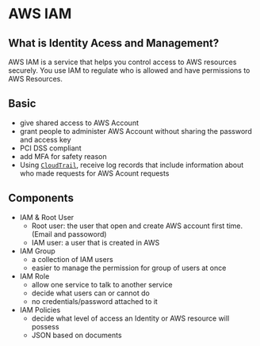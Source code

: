 # AWS IAM
## What is Identity Acess and Management?
AWS IAM is a service that helps you control access to AWS resources securely. You use IAM to regulate who is allowed and have permissions to AWS Resources. 

## Basic
- give shared access to AWS Account
- grant people to administer AWS Account without sharing the password and access key
- PCI DSS compliant
- add MFA for safety reason
- Using [`CloudTrail`](./CloudTrail.md), receive log records that include information about who made requests for AWS Acount requests

## Components
- IAM & Root User
    - Root user: the user that open and create AWS account first time. (Email and passoword)
    - IAM user: a user that is created in AWS
- IAM Group
    - a collection of IAM users
    - easier to manage the permission for group of users at once
- IAM Role
    - allow one service to talk to another service
    - decide what users can or cannot do
    - no credentials/password attached to it
- IAM Policies
    - decide what level of access an Identity or AWS resource will possess
    - JSON based on documents
